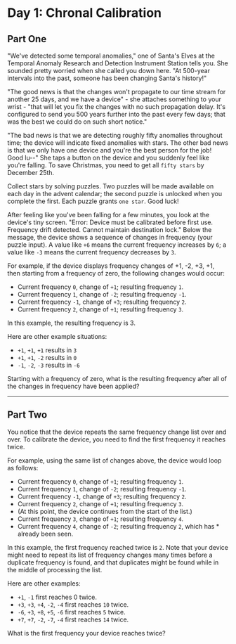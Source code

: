# Day 1: Chronal Calibration

## Part One

"We've detected some temporal anomalies," one of Santa's Elves at the Temporal Anomaly Research and Detection Instrument Station tells you. She sounded pretty worried when she called you down here. "At 500-year intervals into the past, someone has been changing Santa's history!"

"The good news is that the changes won't propagate to our time stream for another 25 days, and we have a device" - she attaches something to your wrist - "that will let you fix the changes with no such propagation delay. It's configured to send you 500 years further into the past every few days; that was the best we could do on such short notice."

"The bad news is that we are detecting roughly fifty anomalies throughout time; the device will indicate fixed anomalies with stars. The other bad news is that we only have one device and you're the best person for the job! Good lu--" She taps a button on the device and you suddenly feel like you're falling. To save Christmas, you need to get all `fifty stars` by December 25th.

Collect stars by solving puzzles. Two puzzles will be made available on each day in the advent calendar; the second puzzle is unlocked when you complete the first. Each puzzle grants `one star`. Good luck!

After feeling like you've been falling for a few minutes, you look at the device's tiny screen. "Error: Device must be calibrated before first use. Frequency drift detected. Cannot maintain destination lock." Below the message, the device shows a sequence of changes in frequency (your puzzle input). A value like `+6` means the current frequency increases by `6`; a value like `-3` means the current frequency decreases by `3`.

For example, if the device displays frequency changes of +1, -2, +3, +1, then starting from a frequency of zero, the following changes would occur:

* Current frequency `0`, change of `+1`; resulting frequency `1`.
* Current frequency `1`, change of `-2`; resulting frequency `-1`.
* Current frequency `-1`, change of `+3`; resulting frequency  `2`.
* Current frequency `2`, change of `+1`; resulting frequency  `3`.


In this example, the resulting frequency is 3.

Here are other example situations:

* `+1`, `+1`, `+1` results in `3`
* `+1`, `+1`, `-2` results in `0`
* `-1`, `-2`, `-3` results in `-6`

Starting with a frequency of zero, what is the resulting frequency after all of the changes in frequency have been applied?

---

## Part Two
You notice that the device repeats the same frequency change list over and over. To calibrate the device, you need to find the first frequency it reaches twice.

For example, using the same list of changes above, the device would loop as follows:

* Current frequency `0`, change of `+1`; resulting frequency `1`.
* Current frequency `1`, change of `-2`; resulting frequency `-1`.
* Current frequency `-1`, change of `+3`; resulting frequency `2`.
* Current frequency `2`, change of `+1`; resulting frequency `3`.
* (At this point, the device continues from the start of the list.)
* Current frequency `3`, change of `+1`; resulting frequency `4`.
* Current frequency `4`, change of `-2`; resulting frequency `2`, which has * already been seen.

In this example, the first frequency reached twice is `2`. Note that your device might need to repeat its list of frequency changes many times before a duplicate frequency is found, and that duplicates might be found while in the middle of processing the list.

Here are other examples:

* `+1`, `-1` first reaches 0 twice.
* `+3`, `+3`, `+4`, `-2`, `-4` first reaches `10` twice.
* `-6`, `+3`, `+8`, `+5`, `-6` first reaches `5` twice.
* `+7`, `+7`, `-2`, `-7`, `-4` first reaches `14` twice.

What is the first frequency your device reaches twice?